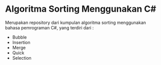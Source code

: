 # Algoritma Sorting Menggunakan C#
Merupakan repository dari kumpulan algoritma sorting menggunakan bahasa pemrograman C#, yang terdiri dari :

- Bubble
- Insertion
- Merge
- Quick
- Selection
